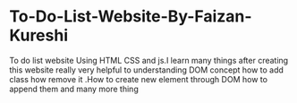 # To-Do-List-Website-By-Faizan-Kureshi
To do list website Using HTML CSS and js.I learn many things after creating this website really very helpful to understanding DOM concept how to add class how remove it .How to create new element through DOM how  to append them and many more thing
